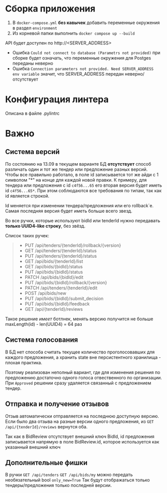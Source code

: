 # Сборка приложения
1. В `docker-compose.yml` **без кавычек** добавить переменные окружения в раздел `environment`
2. Из корневой папки выполнить `docker compose up --build`

API будет доступен по http://<SERVER_ADDRESS>

- Ошибка `Could not connect to database (Parametrs not provided)` при сборке будет означать, что переменные окружения для Postges переданы неверно
- Ошибка `Connection parameters not provided. Need SERVER_ADDRESS env variable` значит, что SERVER_ADDRESS передан неверно/отсутствует

# Конфигурация линтера
Описана в файле .pylintrc

# Важно
## Система версий

По состоянию на 13.09 в текущем варианте БД **отсутствует** способ различать один и тот же тендер или предложение разных версий.
Чтобы все правильно работало, в поле id записывается тот же айди с 1 символом "\*" на конце для каждой новой правки. 
К примеру, для тендера или предложения с id `c4f56...65` его вторая версия будет иметь id `c4f56...65*`. 
При этом соблюдаются все требования по типам, так как id является строкой.

Id меняется при изменении тендера/предложения или его rollback`e. 
Самая последняя версия будет иметь больше всего звезд.

Во все ручки, которые используют bidId или tenderId нужно передавать **только UUID4-like строку**, без звёзд.

Список таких ручек:
> - PUT /api/tenders/{tenderId}/rollback/{version}
> - GET /api/tenders/{tenderId}/status
> - PUT /api/tenders/{tenderId}/status
> - GET /api/bids/{tenderId}/list
> - GET /api/bids/{bidId}/status
> - PUT /api/bids/{bidId}/status
> - PATCH /api/bids/{bidId}/edit
> - PUT /api/bids/{bidId}/rollback/{version}
> - PATCH /api/tenders/{tenderId}/edit
> - POST /api/bids/new
> - PUT /api/bids/{bidId}/submit_decision
> - PUT /api/bids/{bidId}/feedback
> - GET /api/{tenderId}/reviews

Такое решение *имеет* ботлнек, менять версию получится не больше maxLength(id) - len(UUID4) = 64 раз

## Система голосования

В БД нет способа считать текущее количество проголосовавших для каждого предложения, а хранить state вне персистентного хранилища - плохая практика.

Поэтому реализован неполный вариант, где для изменения решения по предложению достаточно одного голоса отвественного по организации. 
При `Approved` решении сразу удаляется связанный с предложением тендер.

## Отправка и получение отзывов

Отзыв автоматически отправляется на последнюю доступную версию. 
Если было два отзыва на разные версии одного предложения, из `GET /api/{tenderId}/reviews` вернутся оба.

Так как в BidReview отсутствует внешний ключ BidId, id предложения записывается напрямую в поле BidReview\.id, которое используется как указанный внешний ключ

## Дополнительные фишки
В ручки 
`GET /api/tenders`
 `GET /api/bids/my` 
можно передать необязательный bool `only_new=True` 
Так будут отображаться только тендеры/предложения только последней версии.

